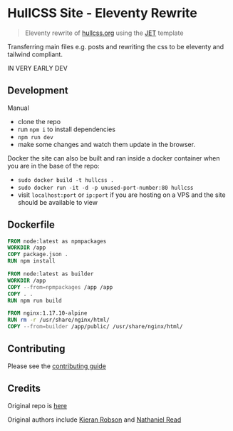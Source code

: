 # HullCSS Site - Eleventy Rewrite
> Eleventy rewrite of [hullcss.org](https://HullCSS.org) using the [JET](https://github.com/marcamos/jet) template  

Transferring main files e.g. posts and rewriting the css to be eleventy and tailwind compliant.  

IN VERY EARLY DEV

## Development
Manual 
- clone the repo
- run `npm i` to install dependencies
- `npm run dev`
- make some changes and watch them update in the browser.

Docker
the site can also be built and ran inside a docker container
when you are in the base of the repo:  
- `sudo docker build -t hullcss .`  
- `sudo docker run -it -d -p unused-port-number:80 hullcss`  
- visit `localhost:port` or `ip:port` if you are hosting on a VPS and the site should be available to view

## Dockerfile

```dockerfile
FROM node:latest as npmpackages
WORKDIR /app
COPY package.json .
RUN npm install

FROM node:latest as builder
WORKDIR /app
COPY --from=npmpackages /app /app
COPY . .
RUN npm run build 

FROM nginx:1.17.10-alpine
RUN rm -r /usr/share/nginx/html/
COPY --from=builder /app/public/ /usr/share/nginx/html/
```

## Contributing

Please see the [contributing guide](https://github.com/hullcss/hullcss-site-jet/blob/main/CONTRIBUTING.md)

## Credits
Original repo is [here](https://github.com/hullcss/hullcss-site)  

Original authors include [Kieran Robson](https://github.com/kieranrobson) and [Nathaniel Read](https://github.com/itisNathaniel)  
